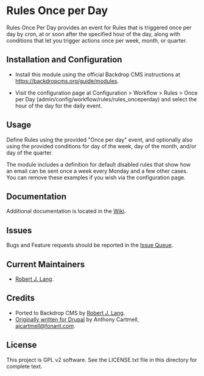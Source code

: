 Rules Once per Day
==================

Rules Once Per Day provides an event for Rules that is triggered once per day by
cron, at or soon after the specified hour of the day, along with conditions that
let you trigger actions once per week, month, or quarter.


Installation and Configuration
------------------------------

- Install this module using the official Backdrop CMS instructions at
  https://backdropcms.org/guide/modules.

- Visit the configuration page at Configuration > Workflow > Rules > Once per
Day (admin/config/workflow/rules/rules_onceperday) and select the hour of the
day for the daily event.


Usage
-----

Define Rules using the provided "Once per day" event, and optionally also
using the provided conditions for day of the week, day of the month, and/or day
of the quarter.

The module includes a definition for default disabled rules that show how an
email can be sent once a week every Monday and a few other cases. You can remove
these examples if you wish via the configuration page.


Documentation
-------------

Additional documentation is located in the [Wiki](https://github.com/backdrop-contrib/rules_onceperday/wiki/Documentation).


Issues
------

Bugs and Feature requests should be reported in the [Issue Queue](https://github.com/backdrop-contrib/rules_onceperday/issues).


Current Maintainers
-------------------

- [Robert J. Lang](https://github.com/bugfolder).


Credits
-------

- Ported to Backdrop CMS by [Robert J. Lang](https://github.com/bugfolder).
- [Originally written for Drupal](http://drupal.org/project/rules_onceperday) by Anthony Cartmell, <ajcartmell@fonant.com>.


License
-------

This project is GPL v2 software.
See the LICENSE.txt file in this directory for complete text.
